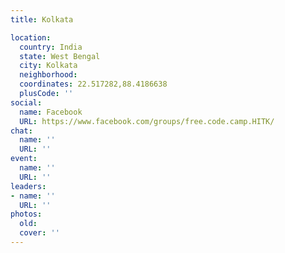 ```yaml
---
title: Kolkata

location:
  country: India
  state: West Bengal
  city: Kolkata
  neighborhood: 
  coordinates: 22.517282,88.4186638
  plusCode: ''
social:
  name: Facebook
  URL: https://www.facebook.com/groups/free.code.camp.HITK/
chat:
  name: ''
  URL: ''
event:
  name: ''
  URL: ''
leaders:
- name: ''
  URL: ''
photos:
  old: 
  cover: ''
---
```


